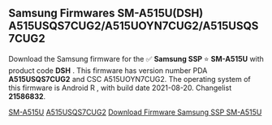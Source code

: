 <h2>Samsung Firmwares SM-A515U(DSH) A515USQS7CUG2/A515UOYN7CUG2/A515USQS7CUG2</h2>
Download the Samsung firmware for the ✅ <strong>Samsung SSP </strong> ⭐ <strong>SM-A515U</strong> with product code <strong>DSH</strong> . This firmware has version number PDA <strong>A515USQS7CUG2</strong> and CSC A515UOYN7CUG2. The operating system of this firmware is Android R , with build date 2021-08-20. Changelist <strong>21586832</strong>.


[SM-A515U](https://samfirm.shop/samsung/model/SM-A515U)
[A515USQS7CUG2](https://samfirm.shop/samsung/pda/A515USQS7CUG2)
[Download Firmware Samsung SSP SM-A515U](https://samfirm.shop/samsung/firmware/475511)
